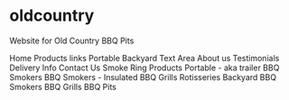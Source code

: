 # oldcountry
Website for Old Country BBQ Pits

Home
	Products links
		Portable
		Backyard
	Text Area
	About us
	Testimonials
	Delivery Info
	Contact Us
	Smoke Ring
Products
	Portable - aka trailer
		BBQ Smokers
		BBQ Smokers - Insulated
		BBQ Grills
		Rotisseries
	Backyard
		BBQ Smokers
		BBQ Grills
		BBQ Pits